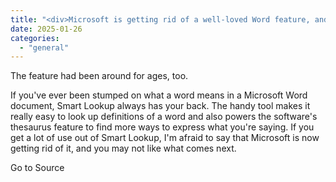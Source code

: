```yaml
---
title: "<div>Microsoft is getting rid of a well-loved Word feature, and you may not like what's replacing it</div>"
date: 2025-01-26
categories: 
  - "general"
---
```


The feature had been around for ages, too.

If you've ever been stumped on what a word means in a Microsoft Word document, Smart Lookup always has your back. The handy tool makes it really easy to look up definitions of a word and also powers the software's thesaurus feature to find more ways to express what you're saying. If you get a lot of use out of Smart Lookup, I'm afraid to say that Microsoft is now getting rid of it, and you may not like what comes next.

Go to Source
